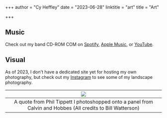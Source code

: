 +++
author = "Cy Heffley"
date = "2023-06-28"
linktitle = "art"
title = "Art"

+++

## Music
Check out my band CD-ROM COM on [Spotify](https://open.spotify.com/artist/0xCo59sBvy2L0HM8jbqQsR), [Apple Music](https://music.apple.com/us/artist/cd-rom-com/1651053620), or [YouTube](https://www.youtube.com/channel/UCHs3IsFbiljRC6Sc2Brb9Og).

## Visual

As of 2023, I don't have a dedicated site yet for hosting my own photography, but check out my [Instagram](https://www.instagram.com/cyheffley) to see some of my landscape photography.

| ![](/img/calvinandhobbes_phil_tippett.jpg) |
|:--:|
| A quote from Phil Tippett I photoshopped onto a panel from Calvin and Hobbes (All credits to Bill Watterson)|